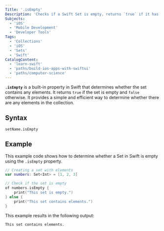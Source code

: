 ```yaml
---
Title: '.isEmpty'
Description: 'Checks if a Swift Set is empty, returns `true` if it has no elements, and `false` otherwise.'
Subjects:
  - 'iOS'
  - 'Mobile Development'
  - 'Developer Tools'
Tags:
  - 'Collections'
  - 'iOS'
  - 'Sets'
  - 'Swift'
CatalogContent:
  - 'learn-swift'
  - 'paths/build-ios-apps-with-swiftui'
  - 'paths/computer-science'
---
```


**`.isEmpty`** is a built-in property in Swift that determines whether the set contains any elements. It returns `true` if the set is empty and `false` otherwise. It provides a simple and efficient way to determine whether there are any elements in the collection.

## Syntax

```pseudo
setName.isEmpty
```

## Example

This example code shows how to determine whether a Set in Swift is empty using the `.isEmpty` property.

```swift
// Creating a set with elements
var numbers: Set<Int> = [1, 2, 3]

// Check if the set is empty 
of numbers.isEmpty {
    print("This set is empty.")
} else {
    print("This set contains elements.")
}
```

This example results in the following output:

```shell
This set contains elements.
```

